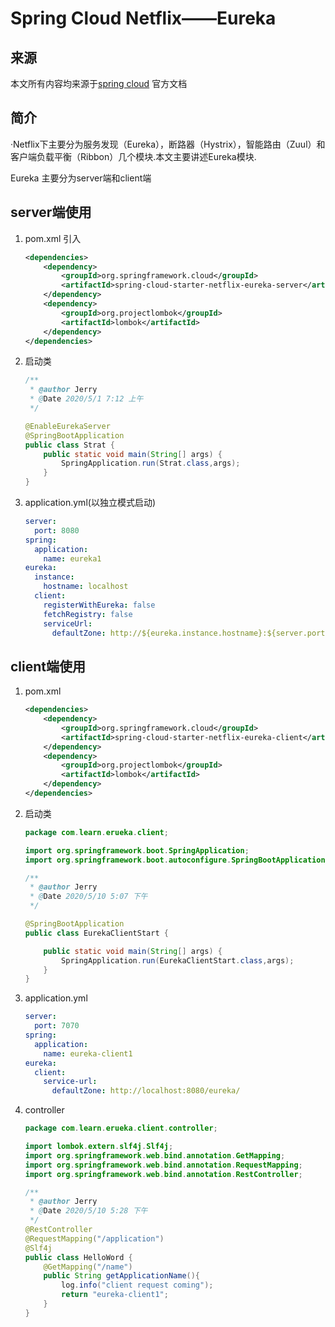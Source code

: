 # Spring Cloud Netflix——Eureka

## 来源

本文所有内容均来源于[spring cloud](https://cloud.spring.io/spring-cloud-static/spring-cloud-netflix/2.2.2.RELEASE/reference/html/#spring-cloud-eureka-server) 官方文档

## 简介

·Netflix下主要分为服务发现（Eureka），断路器（Hystrix），智能路由（Zuul）和客户端负载平衡（Ribbon）几个模块.本文主要讲述Eureka模块.

Eureka 主要分为server端和client端

## server端使用

1. pom.xml 引入

   ```xml
   <dependencies>
       <dependency>
           <groupId>org.springframework.cloud</groupId>
           <artifactId>spring-cloud-starter-netflix-eureka-server</artifactId>
       </dependency>
       <dependency>
           <groupId>org.projectlombok</groupId>
           <artifactId>lombok</artifactId>
       </dependency>
   </dependencies>
   ```

2. 启动类

   ```java
   /**
    * @author Jerry
    * @Date 2020/5/1 7:12 上午
    */
   
   @EnableEurekaServer
   @SpringBootApplication
   public class Strat {
       public static void main(String[] args) {
           SpringApplication.run(Strat.class,args);
       }
   }
   ```

3. application.yml(以独立模式启动)

   ```yaml
   server:
     port: 8080
   spring:
     application:
       name: eureka1
   eureka:
     instance:
       hostname: localhost
     client:
       registerWithEureka: false
       fetchRegistry: false
       serviceUrl:
         defaultZone: http://${eureka.instance.hostname}:${server.port}/eureka/
   ```

## client端使用

1. pom.xml

   ```xml
   <dependencies>
       <dependency>
           <groupId>org.springframework.cloud</groupId>
           <artifactId>spring-cloud-starter-netflix-eureka-client</artifactId>
       </dependency>
       <dependency>
           <groupId>org.projectlombok</groupId>
           <artifactId>lombok</artifactId>
       </dependency>
   </dependencies>
   ```

2. 启动类

   ```java
   package com.learn.erueka.client;
   
   import org.springframework.boot.SpringApplication;
   import org.springframework.boot.autoconfigure.SpringBootApplication;
   
   /**
    * @author Jerry
    * @Date 2020/5/10 5:07 下午
    */
   
   @SpringBootApplication
   public class EurekaClientStart {
   
       public static void main(String[] args) {
           SpringApplication.run(EurekaClientStart.class,args);
       }
   }
   ```

3. application.yml

   ```yaml
   server:
     port: 7070
   spring:
     application:
       name: eureka-client1
   eureka:
     client:
       service-url:
         defaultZone: http://localhost:8080/eureka/
   ```

4. controller

   ```java
   package com.learn.erueka.client.controller;
   
   import lombok.extern.slf4j.Slf4j;
   import org.springframework.web.bind.annotation.GetMapping;
   import org.springframework.web.bind.annotation.RequestMapping;
   import org.springframework.web.bind.annotation.RestController;
   
   /**
    * @author Jerry
    * @Date 2020/5/10 5:28 下午
    */
   @RestController
   @RequestMapping("/application")
   @Slf4j
   public class HelloWord {
       @GetMapping("/name")
       public String getApplicationName(){
           log.info("client request coming");
           return "eureka-client1";
       }
   }
   ```